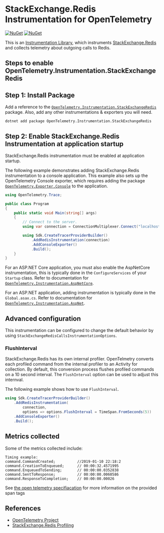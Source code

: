 # StackExchange.Redis Instrumentation for OpenTelemetry

[![NuGet](https://img.shields.io/nuget/v/OpenTelemetry.Instrumentation.StackExchangeRedis.svg)](https://www.nuget.org/packages/OpenTelemetry.Instrumentation.StackExchangeRedis)
[![NuGet](https://img.shields.io/nuget/dt/OpenTelemetry.Instrumentation.StackExchangeRedis.svg)](https://www.nuget.org/packages/OpenTelemetry.Instrumentation.StackExchangeRedis)

This is an
[Instrumentation Library](https://github.com/open-telemetry/opentelemetry-specification/blob/master/specification/glossary.md#instrumentation-library),
which instruments
[StackExchange.Redis](https://www.nuget.org/packages/StackExchange.Redis/)
and collects telemetry about outgoing calls to Redis.

## Steps to enable OpenTelemetry.Instrumentation.StackExchangeRedis

## Step 1: Install Package

Add a reference to the
[`OpenTelemetry.Instrumentation.StackExchangeRedis`](https://www.nuget.org/packages/OpenTelemetry.Instrumentation.StackExchangeRedis)
package. Also, add any other instrumentations & exporters you will need.

```shell
dotnet add package OpenTelemetry.Instrumentation.StackExchangeRedis
```

## Step 2: Enable StackExchange.Redis Instrumentation at application startup

StackExchange.Redis instrumentation must be enabled at application startup.

The following example demonstrates adding StackExchange.Redis instrumentation
to a console application. This example also sets up the OpenTelemetry Console
exporter, which requires adding the package
[`OpenTelemetry.Exporter.Console`](../OpenTelemetry.Exporter.Console/README.md)
to the application.

```csharp
using OpenTelemetry.Trace;

public class Program
{
    public static void Main(string[] args)
    {
        // Connect to the server.
        using var connection = ConnectionMultiplexer.Connect("localhost:6379");

        using Sdk.CreateTracerProviderBuilder()
            .AddRedisInstrumentation(connection)
            .AddConsoleExporter()
            .Build();
    }
}
```

For an ASP.NET Core application, you must also enable the AspNetCore instrumentation,
this is typically done in the `ConfigureServices` of your `Startup` class.
Refer to documentation for [`OpenTelemetry.Instrumentation.AspNetCore`](../OpenTelemetry.Instrumentation.AspNetCore/README.md).

For an ASP.NET application, adding instrumentation is typically done in the
`Global.asax.cs`. Refer to documentation for [`OpenTelemetry.Instrumentation.AspNet`](../OpenTelemetry.Instrumentation.AspNet/README.md).

## Advanced configuration

This instrumentation can be configured to change the default behavior by using
`StackExchangeRedisCallsInstrumentationOptions`.

### FlushInterval

StackExchange.Redis has its own internal profiler. OpenTelmetry converts each
profiled command from the internal profiler to an Activity for collection. By
default, this conversion process flushes profiled commands on a 10 second
interval. The `FlushInterval` option can be used to adjust this internval.

The following example shows how to use `FlushInterval`.

```csharp
using Sdk.CreateTracerProviderBuilder()
    .AddRedisInstrumentation(
        connection,
        options => options.FlushInterval = TimeSpan.FromSeconds(5))
    .AddConsoleExporter()
    .Build();
```

## Metrics collected

Some of the metrics collected include:

```
Timing example:
command.CommandCreated;          //2019-01-10 22:18:2
command.CreationToEnqueued;      // 00:00:32.4571995
command.EnqueuedToSending;       // 00:00:00.0352838
command.SentToResponse;          // 00:00:00.0060586
command.ResponseToCompletion;    // 00:00:00.00026
```

See [the open telemetry specifiacation](https://github.com/open-telemetry/opentelemetry-specification/blob/master/specification/trace/semantic_conventions/database.md) for more information on the provided span tags

## References

- [OpenTelemetry Project](https://opentelemetry.io/)
- [StackExchange.Redis Profiling](https://stackexchange.github.io/StackExchange.Redis/Profiling_v1.html)
